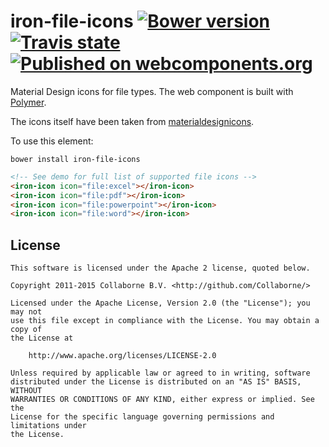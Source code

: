 iron-file-icons [![Bower version](https://badge.fury.io/bo/iron-file-icons.svg)](http://badge.fury.io/bo/iron-file-icons) [![Travis state](https://travis-ci.org/Collaborne/iron-file-icons.svg?branch=master)](https://travis-ci.org/Collaborne/iron-file-icons) [![Published on webcomponents.org](https://img.shields.io/badge/webcomponents.org-published-blue.svg)](https://www.webcomponents.org/element/Collaborne/iron-file-icons)
=========

Material Design icons for file types. The web component is built with [Polymer](https://www.polymer-project.org).

The icons itself have been taken from [materialdesignicons](https://materialdesignicons.com/).

To use this element:

`bower install iron-file-icons`

<!--
```
<custom-element-demo>
  <template>
    <script src="../webcomponentsjs/webcomponents-lite.js"></script>
    <link rel="import" href="../iron-icon/iron-icon.html">
    <link rel="import" href="file-icons.html">
    <next-code-block></next-code-block>
  </template>
</custom-element-demo>
```
-->
```html
<!-- See demo for full list of supported file icons -->
<iron-icon icon="file:excel"></iron-icon>
<iron-icon icon="file:pdf"></iron-icon>
<iron-icon icon="file:powerpoint"></iron-icon>
<iron-icon icon="file:word"></iron-icon>
```


## License

    This software is licensed under the Apache 2 license, quoted below.

    Copyright 2011-2015 Collaborne B.V. <http://github.com/Collaborne/>

    Licensed under the Apache License, Version 2.0 (the "License"); you may not
    use this file except in compliance with the License. You may obtain a copy of
    the License at

        http://www.apache.org/licenses/LICENSE-2.0

    Unless required by applicable law or agreed to in writing, software
    distributed under the License is distributed on an "AS IS" BASIS, WITHOUT
    WARRANTIES OR CONDITIONS OF ANY KIND, either express or implied. See the
    License for the specific language governing permissions and limitations under
    the License.
